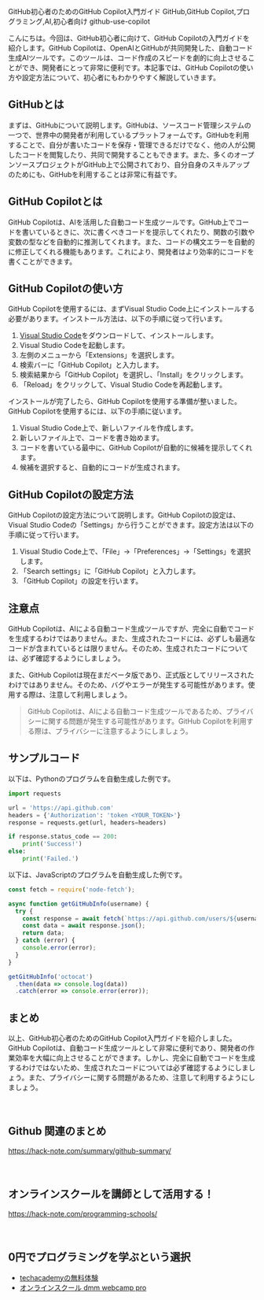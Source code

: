 GitHub初心者のためのGitHub Copilot入門ガイド
GitHub,GitHub Copilot,プログラミング,AI,初心者向け
github-use-copilot

こんにちは。今回は、GitHub初心者に向けて、GitHub Copilotの入門ガイドを紹介します。GitHub Copilotは、OpenAIとGitHubが共同開発した、自動コード生成AIツールです。このツールは、コード作成のスピードを劇的に向上させることができ、開発者にとって非常に便利です。本記事では、GitHub Copilotの使い方や設定方法について、初心者にもわかりやすく解説していきます。

## GitHubとは

まずは、GitHubについて説明します。GitHubは、ソースコード管理システムの一つで、世界中の開発者が利用しているプラットフォームです。GitHubを利用することで、自分が書いたコードを保存・管理できるだけでなく、他の人が公開したコードを閲覧したり、共同で開発することもできます。また、多くのオープンソースプロジェクトがGitHub上で公開されており、自分自身のスキルアップのためにも、GitHubを利用することは非常に有益です。

## GitHub Copilotとは

GitHub Copilotは、AIを活用した自動コード生成ツールです。GitHub上でコードを書いているときに、次に書くべきコードを提示してくれたり、関数の引数や変数の型などを自動的に推測してくれます。また、コードの構文エラーを自動的に修正してくれる機能もあります。これにより、開発者はより効率的にコードを書くことができます。

## GitHub Copilotの使い方

GitHub Copilotを使用するには、まずVisual Studio Code上にインストールする必要があります。インストール方法は、以下の手順に従って行います。

1. [Visual Studio Code](https://code.visualstudio.com/)をダウンロードして、インストールします。
2. Visual Studio Codeを起動します。
3. 左側のメニューから「Extensions」を選択します。
4. 検索バーに「GitHub Copilot」と入力します。
5. 検索結果から「GitHub Copilot」を選択し、「Install」をクリックします。
6. 「Reload」をクリックして、Visual Studio Codeを再起動します。

インストールが完了したら、GitHub Copilotを使用する準備が整いました。GitHub Copilotを使用するには、以下の手順に従います。

1. Visual Studio Code上で、新しいファイルを作成します。
2. 新しいファイル上で、コードを書き始めます。
3. コードを書いている最中に、GitHub Copilotが自動的に候補を提示してくれます。
4. 候補を選択すると、自動的にコードが生成されます。

## GitHub Copilotの設定方法

GitHub Copilotの設定方法について説明します。GitHub Copilotの設定は、Visual Studio Codeの「Settings」から行うことができます。設定方法は以下の手順に従って行います。

1. Visual Studio Code上で、「File」→「Preferences」→「Settings」を選択します。
2. 「Search settings」に「GitHub Copilot」と入力します。
3. 「GitHub Copilot」の設定を行います。

## 注意点

GitHub Copilotは、AIによる自動コード生成ツールですが、完全に自動でコードを生成するわけではありません。また、生成されたコードには、必ずしも最適なコードが含まれているとは限りません。そのため、生成されたコードについては、必ず確認するようにしましょう。

また、GitHub Copilotは現在まだベータ版であり、正式版としてリリースされたわけではありません。そのため、バグやエラーが発生する可能性があります。使用する際は、注意して利用しましょう。

>GitHub Copilotは、AIによる自動コード生成ツールであるため、プライバシーに関する問題が発生する可能性があります。GitHub Copilotを利用する際は、プライバシーに注意するようにしましょう。

## サンプルコード

以下は、Pythonのプログラムを自動生成した例です。

```python
import requests

url = 'https://api.github.com'
headers = {'Authorization': 'token <YOUR_TOKEN>'}
response = requests.get(url, headers=headers)

if response.status_code == 200:
    print('Success!')
else:
    print('Failed.')
```

以下は、JavaScriptのプログラムを自動生成した例です。

```javascript
const fetch = require('node-fetch');

async function getGitHubInfo(username) {
  try {
    const response = await fetch(`https://api.github.com/users/${username}`);
    const data = await response.json();
    return data;
  } catch (error) {
    console.error(error);
  }
}

getGitHubInfo('octocat')
  .then(data => console.log(data))
  .catch(error => console.error(error));
```

## まとめ

以上、GitHub初心者のためのGitHub Copilot入門ガイドを紹介しました。GitHub Copilotは、自動コード生成ツールとして非常に便利であり、開発者の作業効率を大幅に向上させることができます。しかし、完全に自動でコードを生成するわけではないため、生成されたコードについては必ず確認するようにしましょう。また、プライバシーに関する問題があるため、注意して利用するようにしましょう。

　

## Github 関連のまとめ
https://hack-note.com/summary/github-summary/

　

## オンラインスクールを講師として活用する！
https://hack-note.com/programming-schools/

　

## 0円でプログラミングを学ぶという選択
- [techacademyの無料体験](//af.moshimo.com/af/c/click?a_id=2612475&amp;p_id=1555&amp;pc_id=2816&amp;pl_id=22706&amp;url=https%3a%2f%2ftechacademy.jp%2fhtmlcss-trial%3futm_source%3dmoshimo%26utm_medium%3daffiliate%26utm_campaign%3dtextad)
- [オンラインスクール dmm webcamp pro](//af.moshimo.com/af/c/click?a_id=2612482&amp;p_id=1363&amp;pc_id=2297&amp;pl_id=39999&amp;guid=on)


